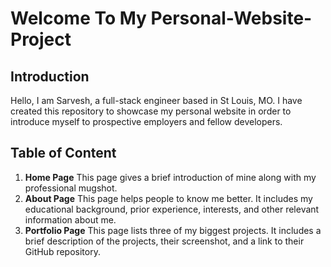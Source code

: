 # **Welcome To My Personal-Website-Project**

## **Introduction**
Hello, I am Sarvesh, a full-stack engineer based in St Louis, MO. I have created this repository to showcase my personal website in order to introduce myself to prospective employers and fellow developers.

## **Table of Content**
 1. **Home Page** This page gives a brief introduction of mine along with my professional mugshot.
 2. **About Page** This page helps people to know me better. It includes my educational background, prior experience, interests, and other relevant information about me.
 3. **Portfolio Page** This page lists three of my biggest projects. It includes a brief description of the projects, their screenshot, and a link to their GitHub repository.   

  
